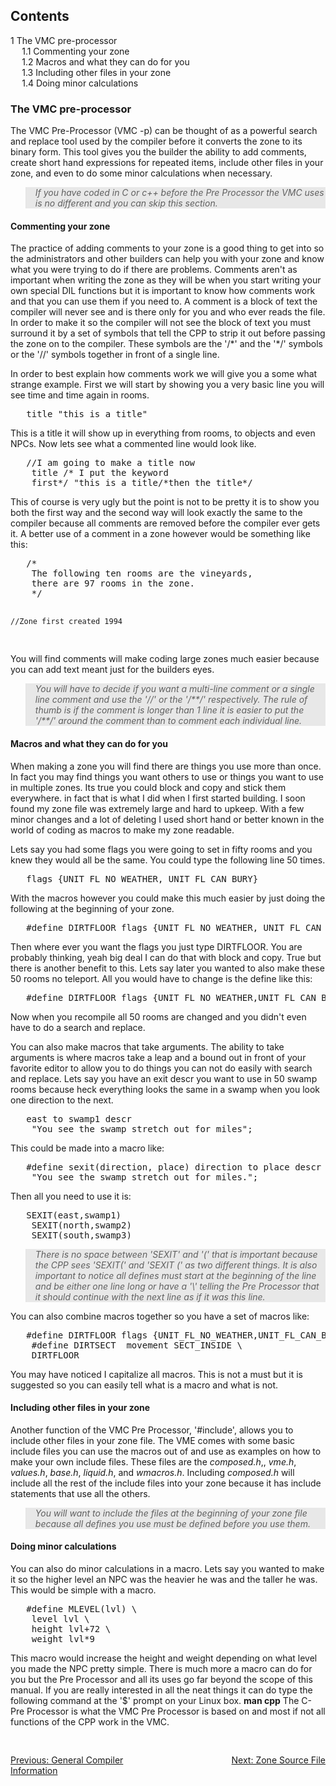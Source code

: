 <div class="mw-parser-output"><div id="toc" class="toc"><input type="checkbox" role="button" id="toctogglecheckbox" class="toctogglecheckbox" style="display:none" /><div class="toctitle" lang="en" dir="ltr"><h2>Contents</h2><span class="toctogglespan"><label class="toctogglelabel" for="toctogglecheckbox"></label></span></div>
<ul>
<li class="toclevel-1 tocsection-1"><a href="#The-VMC-pre-processor"><span class="tocnumber">1</span> <span class="toctext">The VMC pre-processor</span></a>
<ul>
<li class="toclevel-2 tocsection-2"><a href="#Commenting-your-zone"><span class="tocnumber">1.1</span> <span class="toctext">Commenting your zone</span></a></li>
<li class="toclevel-2 tocsection-3"><a href="#Macros-and-what-they-can-do-for-you"><span class="tocnumber">1.2</span> <span class="toctext">Macros and what they can do for you</span></a></li>
<li class="toclevel-2 tocsection-4"><a href="#Including-other-files-in-your-zone"><span class="tocnumber">1.3</span> <span class="toctext">Including other files in your zone</span></a></li>
<li class="toclevel-2 tocsection-5"><a href="#Doing-minor-calculations"><span class="tocnumber">1.4</span> <span class="toctext">Doing minor calculations</span></a></li>
</ul>
</li>
</ul>
</div>

<h3><span class="mw-headline" id="The_VMC_pre-processor">The VMC pre-processor</span></h3>
<p>		The VMC Pre-Processor (VMC -p) can be thought of as a powerful
		search and replace tool used by the compiler before it
		converts the zone to its binary form.  This tool gives you the
		builder the ability to add comments, create short hand expressions
		for repeated items, include other files in your zone, and even to do
		some minor calculations when necessary.
</p>
		<blockquote style="background-color: #E8E8E8; font-style: italic;"><p> If you have coded in C or c++ before the Pre Processor the VMC uses is no different and you can skip this section. </p></blockquote>
<h4><span class="mw-headline" id="Commenting_your_zone">Commenting your zone</span></h4>
<p>		The practice of adding comments to your zone is a good thing
		to get into so the administrators and other builders can help
		you with your zone and know what you were trying to do if there are
		problems.  Comments aren't as important when writing the zone as
		they will be when you start writing your own special DIL functions
		but it is important to know how comments work and that you can use
		them if you need to.  A comment is a block of text the compiler
		will never see and is there only for you and who ever reads the
		file.  In order to make it so the compiler will not see the block of
		text you must surround it by a set of symbols that tell the CPP to
		strip it out before passing the zone on to the compiler.  These
		symbols are the '/*' and the '*/' symbols or the '//' symbols together in front of a single line.
</p><p>		In order to best explain how comments work we will give you a some
		what strange example.  First we will start by showing you a very basic
		line you will see time and time again in rooms.
</p>
<pre>	title "this is a title"
</pre>
<p>This is a title it will show up in everything from rooms, to objects
		and even NPCs.  Now lets see what a commented line would look like.
</p>
<pre>	//I am going to make a title now
	title /* I put the keyword
	first*/ "this is a title/*then the title*/
</pre>
<p>This of course is very ugly but the point is not to be pretty it is
		to show you both the first way and the second way will look
		exactly the same to the compiler because all comments are removed
		before the compiler ever gets it.  A better use of a comment in a
		zone however would be something like this:
</p>
<pre>	/*
	The following ten rooms are the vineyards,
	there are 97 rooms in the zone.
	*/

	//Zone first created 1994
</pre>
<p>You will find comments will make coding large zones much easier
		because you can add text meant just for the builders
		eyes.
</p>
		<blockquote style="background-color: #E8E8E8; font-style: italic;"><p>You will have to decide if you want a multi-line comment or a single line comment and use the '//' or the '/**/' respectively.  The rule of thumb is if the comment is longer than 1 line it is easier to put the '/**/' around the comment than to comment each individual line.</p></blockquote>
<h4><span class="mw-headline" id="Macros_and_what_they_can_do_for_you">Macros and what they can do for you</span></h4>
<p>		When making a zone you will find there are things you use more
		than once.  In fact you may find things you want others to use or
		things you want to use in multiple zones.  Its true you could block
		and copy and stick them everywhere. in fact that is what I did when
		I first started building.  I soon found my zone file was
		extremely large and hard to upkeep.  With a few minor changes and a
		lot of deleting I used short hand or better known in the world of coding
		as macros to make my zone readable.
</p><p>		Lets say you had some flags you were going to set in
		fifty rooms and you knew they would all be the same.  You could type
		the following line 50 times.
</p>
<pre>	flags {UNIT_FL_NO_WEATHER, UNIT_FL_CAN_BURY}
</pre>
<p>With the macros however you could make this much easier by just doing
		the following at the beginning of your zone.
</p>
<pre>	#define DIRTFLOOR flags {UNIT_FL_NO_WEATHER, UNIT_FL_CAN_BURY}
</pre>
<p>Then where ever you want the flags you just type DIRTFLOOR.  You are
		probably thinking, yeah big deal I can do that with block and copy.
		True but there is another benefit to this.  Lets say later you
		wanted to also make these 50 rooms no teleport.  All you would have
		to change is the define like this:
</p>
<pre>	#define DIRTFLOOR flags {UNIT_FL_NO_WEATHER,UNIT_FL_CAN_BURY,UNIT_FL_NO_TELEPORT}
</pre>
<p>Now when you recompile all 50 rooms are changed and you didn't even
		have to do a search and replace.
</p><p>		You can also make macros that take arguments.  The ability to
		take arguments is where macros take a leap and a bound out in front
		of your favorite editor to allow you to do things you can not do easily
		with search and replace.  Lets say you have an exit descr you
		want to use in 50 swamp rooms because heck everything looks the same
		in a swamp when you look one direction to the next.
</p>
<pre>	east to swamp1 descr
	"You see the swamp stretch out for miles";
</pre>
<p>This could be made into a macro like:
</p>
<pre>	#define sexit(direction, place) direction to place descr \
	"You see the swamp stretch out for miles.";
</pre>
<p>Then all you need to use it is:
</p>
<pre>	SEXIT(east,swamp1)
	SEXIT(north,swamp2)
	SEXIT(south,swamp3)
</pre>
<blockquote style="background-color: #E8E8E8; font-style: italic;"><p>There is no space between 'SEXIT' and '(' that is important because the CPP sees 'SEXIT(' and 'SEXIT (' as two different things.  It is also important to notice all defines must start at the beginning of the line and be either one line long or have a '\' telling the Pre Processor that it should continue with the next line as if it was this line.</p></blockquote>
<p>		You can also combine macros together so you have a set
		of macros like:
</p>
<pre>	#define DIRTFLOOR flags {UNIT_FL_NO_WEATHER,UNIT_FL_CAN_BURY,UNIT_FL_NO_TELEPORT}
	#define DIRTSECT  movement SECT_INSIDE \
	DIRTFLOOR
</pre>
<p>You may have noticed I capitalize all macros.  This is not a must but it is
		suggested so you can easily tell what is a macro and what is not.
</p>
<h4><span class="mw-headline" id="Including_other_files_in_your_zone">Including other files in your zone</span></h4>
<p>		Another function of the VMC Pre Processor,
		'#include', allows you to include other files  in
		your zone file.  The VME comes with some basic include files
		you can use the macros out of and use as examples on how to make
		your own include files.  These files are the
		<i>composed.h</i>,, <i>vme.h</i>,
		<i>values.h</i>, <i>base.h</i>,
		<i>liquid.h</i>, and <i>wmacros.h</i>.
		Including <i>composed.h</i> will include all the rest
		of
		the include files into your zone because it has include statements
		that use all the others.
</p>
		<blockquote style="background-color: #E8E8E8; font-style: italic;"><p>You will want to include the files at the beginning of your zone file because all defines you use must be defined before you use them.</p></blockquote>
<h4><span class="mw-headline" id="Doing_minor_calculations">Doing minor calculations</span></h4>
<p>		 You can also do minor calculations in a macro.  Lets say you
		wanted to make it so the higher level an NPC was the heavier he
		was and the taller he was.  This would be simple with a macro.
</p>
<pre>	#define MLEVEL(lvl) \
	level lvl \
	height lvl+72 \
	weight lvl*9
</pre>
<p>This macro would increase the height and weight depending on what
		level you made the NPC pretty simple.  There is much more a macro
		can	do for you but the Pre Processor and all its uses go far beyond the scope
		of this manual.  If you are really interested in all the neat things
		it can do type the following command at the '$' prompt on your
		Linux box.
		<b>man cpp</b>
		The C-Pre Processor is what the VMC Pre Processor is based on and most
		if not all functions of the CPP work in the VMC.
</p>
<div style="padding-top: 30px; padding-bottom: 20px; text-align: left;float:left;width:50%;"><a href="./Manual:Zone-Manual-General-Compiler-Information" title="Manual:Zone Manual/General Compiler Information">Previous: General Compiler Information</a></div>
<div style="padding-top: 30px; padding-bottom: 20px; text-align: right;float:right;width:50%;"><a href="./Manual:Zone-Manual-Zone-Source-File" title="Manual:Zone Manual/Zone Source File">Next: Zone Source File</a></div></div>